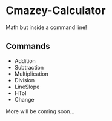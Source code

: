 # Cmazey-Calculator
Math but inside a command line!

## Commands

- Addition
- Subtraction
- Multiplication
- Division
- LineSlope
- HToI
- Change

More will be coming soon...


